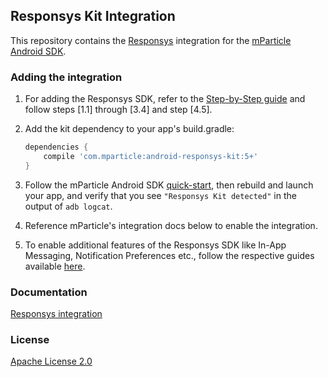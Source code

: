 ## Responsys Kit Integration



This repository contains the [Responsys](https://docs.oracle.com/cloud/latest/marketingcs_gs/OMCFB/) integration for the [mParticle Android SDK](https://github.com/mParticle/mparticle-android-sdk).

### Adding the integration

1. For adding the Responsys SDK, refer to  the [Step-by-Step guide](https://docs.oracle.com/cloud/latest/marketingcs_gs/OMCFB/android/step-by-step/) and follow steps [1.1] through [3.4] and step [4.5].
2. Add the kit dependency to your app's build.gradle:
    ```groovy
    dependencies {
        compile 'com.mparticle:android-responsys-kit:5+'
    }
    ```
3. Follow the mParticle Android SDK [quick-start](https://github.com/mParticle/mparticle-android-sdk), then rebuild and launch your app, and verify that you see `"Responsys Kit detected"` in the output of `adb logcat`.

4. Reference mParticle's integration docs below to enable the integration.
5. To enable additional features of the Responsys SDK like In-App Messaging, Notification Preferences etc., follow the respective guides available [here](https://docs.oracle.com/cloud/latest/marketingcs_gs/OMCFB/android/).


### Documentation

[Responsys integration](http://docs.mparticle.com/?java#Responsys)

### License

[Apache License 2.0](http://www.apache.org/licenses/LICENSE-2.0)  
